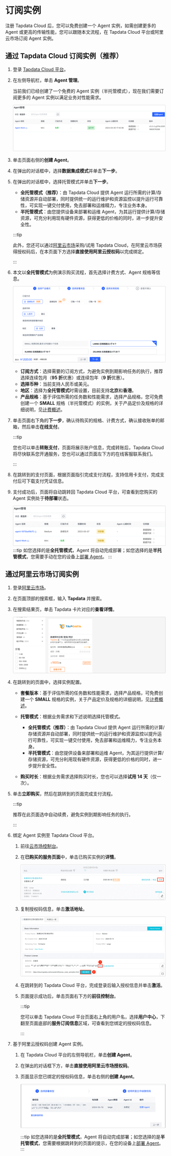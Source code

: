 # 订阅实例

注册 Tapdata Cloud 后，您可以免费创建一个 Agent 实例，如需创建更多的 Agent 或更高的传输性能，您可以跟随本文流程，在 Tapdata Cloud 平台或阿里云市场订阅 Agent 实例。

## 通过 Tapdata Cloud 订阅实例（推荐）

1. 登录 [Tapdata Cloud 平台](https://cloud.tapdata.net/console/v3/)。

2. 在左侧导航栏，单击 **Agent 管理**。

   当前我们已经创建了一个免费的 Agent 实例（半托管模式），现在我们需要订阅更多的 Agent 实例以满足业务对性能需求。

   ![Agent 示例](../images/agent_free.png)

3. 单击页面右侧的**创建 Agent**。

3. 在弹出的对话框中，选择**数据集成模式**并单击**下一步**。

4. 在弹出的对话框中，选择托管模式并单击**下一步**。

   * **全托管模式（推荐）**：由 Tapdata Cloud 提供 Agent 运行所需的计算/存储资源并自动部署，同时提供统一的运行维护和资源监控以提升运行可靠性，可实现一键交付使用，免去部署和运维精力，专注业务本身。
   * **半托管模式**：由您提供设备来部署和运维 Agent，为其运行提供计算/存储资源，可充分利用现有硬件资源，获得更低的价格的同时，进一步提升安全性。

   :::tip

   此外，您还可以通过[阿里云市场](https://market.aliyun.com/products/56024006/cmgj00061912.html)采购/试用 Tapdata Cloud，在阿里云市场获得授权码后，在本页面下方选择**直接使用阿里云授权码**以完成绑定。

   :::

5. 本文以**全托管模式**为例演示购买流程，首先选择计费方式、Agent 规格等信息。

   ![选择 Agent 规格](../images/select_agent_spec.png)

   * **订阅方式**：选择需要的订阅方式，为避免实例到期影响任务的执行，推荐选择连续包月（**95 折**优惠）或连续包年（**9 折**优惠）。
   * **选择币种**：当前支持人民币或美元。
   * **地区**：选择为**全托管模式**时需设置，目前支持**北京**和**香港**。
   * **产品规格**：基于评估所需的任务数和性能需求，选择产品规格，您可免费创建一个 **SMALL** 规格（半托管模式）的实例，关于产品定价及规格的详细说明，见[计费概述](billing-overview.md)。
   
7. 单击页面右下角的**下一步**，确认待购买的规格、计费方式，确认接收账单的邮箱，然后单击**在线支付**。

   :::tip

   您也可以单击**转账支付**，页面将展示账户信息，完成转账后，Tapdata Cloud 将尽快联系您开通服务，您也可以通过页面左下方的在线客服联系我们。

   :::

7. 在跳转到的支付页面，根据页面指引完成支付流程，支持信用卡支付，完成支付后可下载支付凭证信息。

8. 支付成功后，页面将自动跳转回 Tapdata Cloud 平台，可查看到您购买的 Agent 实例处于**待部署**状态。

   ![订阅成功](../images/purchase_success.png)
   :::tip
   如您选择的是**全托管模式**，Agent 将自动完成部署；如您选择的是**半托管模式**，您需要手动在您的设备上[部署 Agent](../quick-start/install-agent/README.md)。
   :::



## 通过阿里云市场订阅实例

1. 登录[阿里云市场](https://market.aliyun.com/)。

2. 在页面顶部的搜索框，输入 **Tapdata** 并搜索。

3. 在搜索结果页，单击 Tapdata 卡片对应的**查看详情**。

   ![查看详情](../images/view_aliyun_market_detail.png)

4. 在跳转到的页面中，选择实例配置。

   * **套餐版本**：基于评估所需的任务数和性能需求，选择产品规格，可免费创建一个 **SMALL** 规格的实例，关于产品定价及规格的详细说明，见[计费概述](billing-overview.md)。
   * **托管模式**：根据业务需求和下述说明选择托管模式。
     * **全托管模式（推荐）**：由 Tapdata Cloud 提供 Agent 运行所需的计算/存储资源并自动部署，同时提供统一的运行维护和资源监控以提升运行可靠性，可实现一键交付使用，免去部署和运维精力，专注业务本身。
     * **半托管模式**：由您提供设备来部署和运维 Agent，为其运行提供计算/存储资源，可充分利用现有硬件资源，获得更低的价格的同时，进一步提升安全性。

   * **购买时长**：根据业务需求选择购买时长，您也可以选择**试用 14 天**（仅一次）。

5. 单击**立即购买**，然后在跳转到的页面完成支付流程。

   :::tip

   推荐在此页面选中自动续费，避免实例到期影响任务的执行。

   :::

6. 绑定 Agent 实例至 Tapdata Cloud 平台。

   1. 前往[云市场控制台](https://market.console.aliyun.com/imageconsole/index.htm)。

   2. 在**已购买的服务页面**中，单击已购买实例的**详情**。

      ![查看实例详情](../images/aliyun_market_instance_detail.png)

   3. 复制授权码信息，单击**激活地址**。

      ![复制授权码](../images/copy_instance_active_code.png)

   4. 在跳转到的 Tapdata Cloud 平台，完成登录后输入授权信息并单击**激活**。

   5. 页面提示成功后，单击页面右下方的**前往控制台**。

      :::tip

      您可以单击 Tapdata Cloud 平台页面右上角的用户名，选择**用户中心**，下翻至页面底部的**服务订阅信息**区域，可查看到您绑定的授权码信息。

      :::

7. 基于阿里云授权码创建 Agent 实例。

   1. 在 Tapdata Cloud 平台的左侧导航栏，单击**创建 Agent**。

   2. 在弹出的对话框下方，单击**直接使用阿里云市场授权码**。

   3. 页面显示您已绑定的授权码信息，单击右侧的**创建 Agent**。

      ![创建 Agent](../images/create_agent_via_aliyun_market_code.png)

      :::tip
      如您选择的是**全托管模式**，Agent 将自动完成部署；如您选择的是**半托管模式**，您需要根据跳转到的页面的提示，在您的设备上[部署 Agent](../quick-start/install-agent/README.md)。
      :::
